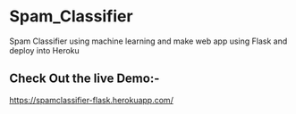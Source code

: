 # Spam_Classifier
Spam Classifier using machine learning and make web app using Flask and deploy into Heroku

## Check Out the live Demo:-  
https://spamclassifier-flask.herokuapp.com/
